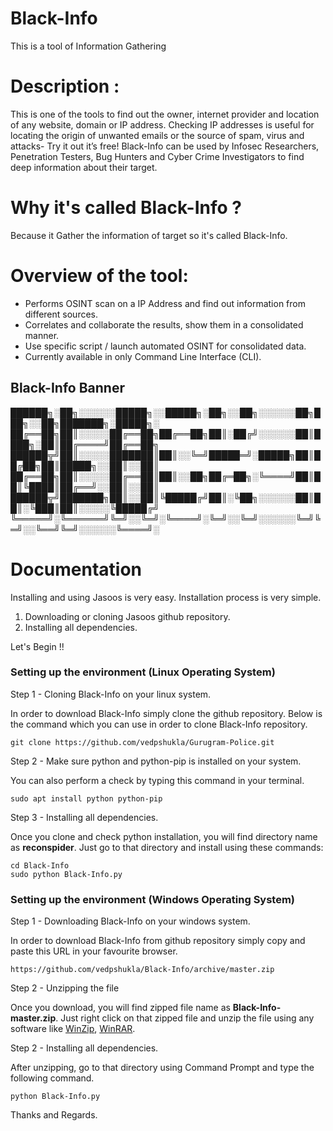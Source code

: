 # Black-Info

This is a tool of Information Gathering
# Description :

This is one of the tools to find out the owner, internet provider and location of any website, domain or IP address. Checking IP addresses is useful for locating the origin of unwanted emails or the source of spam, virus and attacks- Try it out it’s free! 
Black-Info can be used by Infosec Researchers, Penetration Testers, Bug Hunters and Cyber Crime Investigators to find deep information about their target.

# Why it's called Black-Info ?

Because it Gather the information of target so it's called Black-Info.

# Overview of the tool:

* Performs OSINT scan on a IP Address and find out information from different sources.
* Correlates and collaborate the results, show them in a consolidated manner.
* Use specific script / launch automated OSINT for consolidated data.
* Currently available in only Command Line Interface (CLI).

## Black-Info Banner

██████╗░██╗░░░░░░█████╗░░█████╗░██╗░░██╗░░░░░░██╗███╗░░██╗███████╗░█████╗░
██╔══██╗██║░░░░░██╔══██╗██╔══██╗██║░██╔╝░░░░░░██║████╗░██║██╔════╝██╔══██╗
██████╦╝██║░░░░░███████║██║░░╚═╝█████═╝░█████╗██║██╔██╗██║█████╗░░██║░░██║
██╔══██╗██║░░░░░██╔══██║██║░░██╗██╔═██╗░╚════╝██║██║╚████║██╔══╝░░██║░░██║
██████╦╝███████╗██║░░██║╚█████╔╝██║░╚██╗░░░░░░██║██║░╚███║██║░░░░░╚█████╔╝
╚═════╝░╚══════╝╚═╝░░╚═╝░╚════╝░╚═╝░░╚═╝░░░░░░╚═╝╚═╝░░╚══╝╚═╝░░░░░░╚════╝░

# Documentation

Installing and using Jasoos is very easy. Installation process is very simple.

1. Downloading or cloning Jasoos github repository.
2. Installing all dependencies.

Let's Begin !!



### Setting up the environment (Linux Operating System)

Step 1 - Cloning Black-Info on your linux system.

In order to download Black-Info simply clone the github repository. Below is the command which you can use in order to clone Black-Info repository.
```
git clone https://github.com/vedpshukla/Gurugram-Police.git
```

Step 2 - Make sure python and python-pip is installed on your system.

You can also perform a check by typing this command in your terminal.

```
sudo apt install python python-pip
```

Step 3 - Installing all dependencies.

Once you clone and check python installation, you will find directory name as **reconspider**. Just go to that directory and install using these commands:
```
cd Black-Info
sudo python Black-Info.py
```

### Setting up the environment (Windows Operating System)

Step 1 - Downloading Black-Info on your windows system.

In order to download Black-Info from github repository simply copy and paste this URL in your favourite browser.
```
https://github.com/vedpshukla/Black-Info/archive/master.zip
```

Step 2 - Unzipping the file

Once you download, you will find zipped file name as **Black-Info-master.zip**. Just right click on that zipped file and unzip the file using any software like [WinZip](https://www.winzip.com/), [WinRAR](https://www.win-rar.com).

Step 2 - Installing all dependencies.

After unzipping, go to that directory using Command Prompt and type the following command.
```
python Black-Info.py
```
Thanks and Regards.
